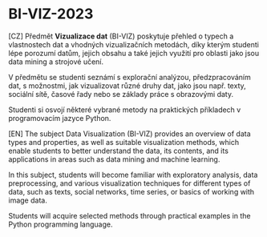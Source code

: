 # BI-VIZ-2023

[CZ] Předmět **Vizualizace dat** (BI-VIZ) poskytuje přehled o typech a vlastnostech dat a vhodných vizualizačních metodách, díky kterým studenti lépe porozumí datům, jejich obsahu a také jejich využití pro oblasti jako jsou data mining a strojové učení.

V předmětu se studenti seznámí s explorační analýzou, předzpracováním dat, s možnostmi, jak vizualizovat různé druhy dat, jako jsou např. texty, sociální sítě, časové řady nebo se základy práce s obrazovými daty.

Studenti si osvojí některé vybrané metody na praktických příkladech v programovacím jazyce Python.

[EN] The subject Data Visualization (BI-VIZ) provides an overview of data types and properties, as well as suitable visualization methods, which enable students to better understand the data, its contents, and its applications in areas such as data mining and machine learning.

In this subject, students will become familiar with exploratory analysis, data preprocessing, and various visualization techniques for different types of data, such as texts, social networks, time series, or basics of working with image data.

Students will acquire selected methods through practical examples in the Python programming language.
